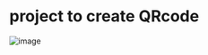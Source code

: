 # project to create QRcode 
![image](https://user-images.githubusercontent.com/122313622/216317053-07a8da47-48ef-4125-9346-80597f2fd0fd.png)
